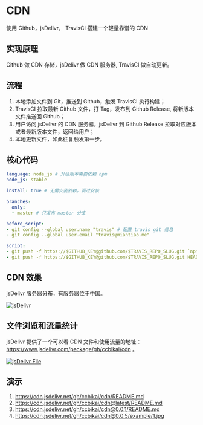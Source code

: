 # CDN

使用 Github，jsDelivr， TravisCI 搭建一个轻量靠谱的 CDN

## 实现原理

Github 做 CDN 存储，jsDelivr 做 CDN 服务器, TravisCI 做自动更新。

## 流程

1. 本地添加文件到 Git，推送到 Github，触发 TravisCI 执行构建；
1. TravisCI 拉取最新 Github 文件，打 Tag，发布到 Github Release, 将新版本文件推送回 Github；
1. 用户访问 jsDelivr 的 CDN 服务器，jsDelivr 到 Github Release 拉取对应版本或者最新版本文件，返回给用户；
1. 本地更新文件，如此往复触发第一步。

## 核心代码

```yaml
language: node_js # 升级版本需要依赖 npm
node_js: stable

install: true # 无需安装依赖，调过安装

branches:
  only:
  - master # 只发布 master 分支

before_script:
- git config --global user.name "travis" # 配置 travis git 信息
- git config --global user.email "travis@miantiao.me"

script:
- git push -f https://$GITHUB_KEY@github.com/$TRAVIS_REPO_SLUG.git `npm version patch -m "%s [ci skip]"` # 打 Tag，发布到 Github Release, 使用 [ci skip] 调过 CI， 防止死循环
- git push -f https://$GITHUB_KEY@github.com/$TRAVIS_REPO_SLUG.git HEAD:master #将新版本文件推送回 Github
```

## CDN 效果

jsDelivr 服务器分布，有服务器位于中国。

![jsDelivr](https://cdn.jsdelivr.net/gh/ccbikai/cdn/example/jsdelivr.jpg)

## 文件浏览和流量统计

jsDelivr 提供了一个可以看 CDN 文件和使用流量的地址：<https://www.jsdelivr.com/package/gh/ccbikai/cdn> 。

[![jsDelivr File](https://cdn.jsdelivr.net/gh/ccbikai/cdn/example/jsdelivr-file.png)](https://cdn.jsdelivr.net/gh/ccbikai/cdn/example/jsdelivr-file.png)

## 演示
1. https://cdn.jsdelivr.net/gh/ccbikai/cdn/README.md
1. https://cdn.jsdelivr.net/gh/ccbikai/cdn@latest/README.md
1. https://cdn.jsdelivr.net/gh/ccbikai/cdn@0.0.1/README.md
1. https://cdn.jsdelivr.net/gh/ccbikai/cdn@0.0.5/example/1.jpg

